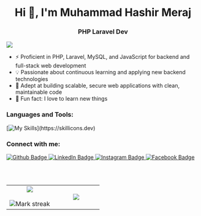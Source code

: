 <h1 align="center">Hi 👋, I'm Muhammad Hashir Meraj</h1>  
<h3 align="center">PHP Laravel Dev</h3>
 
<div align="left">
  
[![](https://visitcount.itsvg.in/api?id=hashirmeraj&icon=3&color=6)](https://github.com/hashirmeraj)
  
</div>

* ⚡ Proficient in PHP, Laravel, MySQL, and JavaScript for backend and full-stack web development
* 💡 Passionate about continuous learning and applying new backend technologies
* 🔭 Adept at building scalable, secure web applications with clean, maintainable code
* 🥅 Fun fact: I love to learn new things

### Languages and Tools:
[![My Skills](https://skillicons.dev/icons?i=html,css,js,php,tailwindcss,bootstrap,mysql,c,java,git,github,)](https://skillicons.dev)

### Connect with me:

 
<div id="badges">
  <a href="https://github.com/ASHU191">
    <img src="https://img.shields.io/badge/Github-white?style=for-the-badge&logo=Github&logoColor=black" alt="Github Badge"/>
  </a>
  <a href="https://www.linkedin.com/in/arsalan-aftab-69674624b/">
    <img src="https://img.shields.io/badge/LinkedIn-blue?style=for-the-badge&logo=linkedin&logoColor=white" alt="LinkedIn Badge"/>
  </a>
  <a href="https://www.instagram.com/aftab_arsalan?igsh=MWw5bWxueHNpbzc4Ng==
">
    <img src="https://img.shields.io/badge/Instagram-purple?style=for-the-badge&logo=instagram&logoColor=white" alt="Instagram Badge"/>
  </a>
   <a href="https://www.facebook.com/profile.php?id=100010565284145&mibextid=ZbWKwL
">
    <img src="https://img.shields.io/badge/Facebook-blue?style=for-the-badge&logo=facebook&logoColor=white" alt="Facebook Badge"/>
  </a>
</div>

 <br></br>

<table align="center">
<tr border="none">
<td width="50%" align="center">
  
  <img  align="center"  src="https://github-readme-stats.vercel.app/api?username=hashirmeraj&theme=dark&show_icons=true&include_all_commits=true&count_private=true" />
  <br></br>
  <img  title="🔥 Get streak stats for your profile at git.io/streak-stats" alt="Mark streak" src="https://github-readme-streak-stats.herokuapp.com/?user=hashirmeraj&theme=dark&hide_border=false" /> 
</td>

<td width="50%" align="center">

  <img  align="center"  src="https://github-readme-stats.anuraghazra1.vercel.app/api/top-langs/?username=hashirmeraj&theme=dark&hide_border=false&no-bg=true&no-frame=true&langs_count=10"/>
  
  </td>
</tr>
</table>
